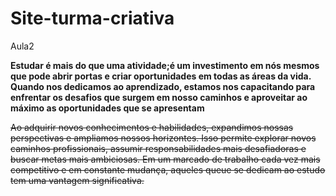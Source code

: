 # Site-turma-criativa
Aula2

**Estudar é mais do que uma atividade;é um investimento em nós mesmos que pode abrir portas e criar oportunidades em todas as áreas da vida. Quando nos dedicamos ao aprendizado, estamos nos capacitando para enfrentar os desafios que surgem em nosso caminhos e aproveitar ao máximo as oportunidades que se apresentam**

~~Ao adquirir novos conhecimentos e habilidades, expandimos nossas perspectivas e ampliamos nossos horizontes. Isso permite  explorar novos caminhos profissionais, assumir responsabilidades mais desafiadoras e buscar metas mais ambiciosas. Em um marcado de trabalho cada vez mais competitivo e em constante mudança, aqueles queue se dedicam ao estudo tem uma vantagem significativa.~~


